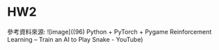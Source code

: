 # HW2
參考資料來源:
![image]((96) Python + PyTorch + Pygame Reinforcement Learning – Train an AI to Play Snake - YouTube)
